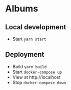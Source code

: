 # Albums
## Local development
* Start `yarn start`

## Deployment
* Build `yarn build`
* Start `docker-compose up`
* View at http://localhost
* Stop `docker-compose down`